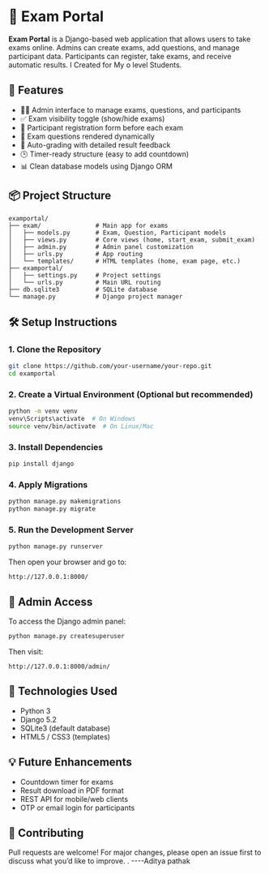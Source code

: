 # 📝 Exam Portal

**Exam Portal** is a Django-based web application that allows users to take exams online. Admins can create exams, add questions, and manage participant data. Participants can register, take exams, and receive automatic results. I Created for My o level Students.

## 🚀 Features

- 👨‍🏫 Admin interface to manage exams, questions, and participants
- ✅ Exam visibility toggle (show/hide exams)
- 🧑 Participant registration form before each exam
- 🧠 Exam questions rendered dynamically
- 🧮 Auto-grading with detailed result feedback
- 🕒 Timer-ready structure (easy to add countdown)
- 📊 Clean database models using Django ORM

## 📦 Project Structure

```
examportal/
├── exam/               # Main app for exams
│   ├── models.py       # Exam, Question, Participant models
│   ├── views.py        # Core views (home, start_exam, submit_exam)
│   ├── admin.py        # Admin panel customization
│   ├── urls.py         # App routing
│   └── templates/      # HTML templates (home, exam page, etc.)
├── examportal/
│   ├── settings.py     # Project settings
│   └── urls.py         # Main URL routing
├── db.sqlite3          # SQLite database
└── manage.py           # Django project manager
```

## 🛠️ Setup Instructions

### 1. Clone the Repository

```bash
git clone https://github.com/your-username/your-repo.git
cd examportal
```

### 2. Create a Virtual Environment (Optional but recommended)

```bash
python -m venv venv
venv\Scripts\activate  # On Windows
source venv/bin/activate  # On Linux/Mac
```

### 3. Install Dependencies

```bash
pip install django
```

### 4. Apply Migrations

```bash
python manage.py makemigrations
python manage.py migrate
```

### 5. Run the Development Server

```bash
python manage.py runserver
```

Then open your browser and go to:

```
http://127.0.0.1:8000/
```

## 🔑 Admin Access

To access the Django admin panel:

```bash
python manage.py createsuperuser
```

Then visit:

```
http://127.0.0.1:8000/admin/
```

## 📌 Technologies Used

- Python 3
- Django 5.2
- SQLite3 (default database)
- HTML5 / CSS3 (templates)

## 💡 Future Enhancements

- Countdown timer for exams
- Result download in PDF format
- REST API for mobile/web clients
- OTP or email login for participants

## 🙌 Contributing

Pull requests are welcome! For major changes, please open an issue first to discuss what you’d like to improve.
.
----Aditya pathak 
